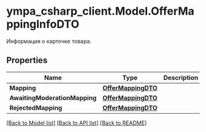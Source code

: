 # ympa_csharp_client.Model.OfferMappingInfoDTO
Информация о карточке товара.

## Properties

Name | Type | Description | Notes
------------ | ------------- | ------------- | -------------
**Mapping** | [**OfferMappingDTO**](OfferMappingDTO.md) |  | [optional] 
**AwaitingModerationMapping** | [**OfferMappingDTO**](OfferMappingDTO.md) |  | [optional] 
**RejectedMapping** | [**OfferMappingDTO**](OfferMappingDTO.md) |  | [optional] 

[[Back to Model list]](../README.md#documentation-for-models) [[Back to API list]](../README.md#documentation-for-api-endpoints) [[Back to README]](../README.md)

